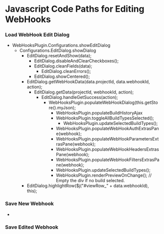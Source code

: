 
# Javascript Code Paths for Editing WebHooks

### Load WebHook Edit Dialog

- WebHooksPlugin.Configurations.showEditDialog
  - Configurations.EditDialog.showDialog
    - EditDialog.resetAndShow(data);
      - EditDialog.disableAndClearCheckboxes();
      - EditDialog.cleanFields(data);
        - EditDialog.cleanErrors();
      - EditDialog.showCentered();
    - EditDialog.getWebHookData(data.projectId, data.webhookId, action);
      - EditDialog.getData(projectId, webhookId, action);
        - EditDialog.handleGetSuccess(action);
          - WebHooksPlugin.populateWebHookDialog(this.getStore().myJson);
            - WebHooksPlugin.populateBuildHistoryAjax
            - WebHooksPlugin.toggleAllBuildTypesSelected();
              - WebHooksPlugin.updateSelectedBuildTypes();
            - WebHooksPlugin.populateWebHookAuthExtrasPane(webhook);
            - WebHooksPlugin.populateWebHookParametersExtrasPane(webhook);
            - WebHooksPlugin.populateWebHookHeadersExtrasPane(webhook);
            - WebHooksPlugin.populateWebHookFiltersExtrasPane(webhook);
            - WebHooksPlugin.updateSelectedBuildTypes();
            - WebHooksPlugin.renderPreviewOnChange(); // Empty the div if no build selected.
    - EditDialog.highlightRow($j("#viewRow_" + data.webhookId), this);

### Save New Webhook

- 

### Save Edited Webhook